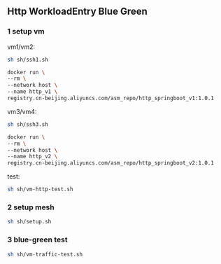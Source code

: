 ## Http WorkloadEntry Blue Green

### 1 setup vm
vm1/vm2:
```sh
sh sh/ssh1.sh

docker run \
--rm \
--network host \
--name http_v1 \
registry.cn-beijing.aliyuncs.com/asm_repo/http_springboot_v1:1.0.1
```
vm3/vm4:
```sh
sh sh/ssh3.sh

docker run \
--rm \
--network host \
--name http_v2 \
registry.cn-beijing.aliyuncs.com/asm_repo/http_springboot_v2:1.0.1
```
test:
```sh
sh sh/vm-http-test.sh
```

### 2 setup mesh
```sh
sh sh/setup.sh
```

### 3 blue-green test
```sh
sh sh/vm-traffic-test.sh
```